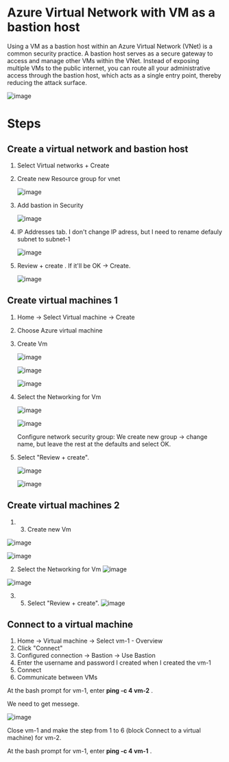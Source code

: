 # Azure Virtual Network with VM as a bastion host

Using a VM as a bastion host within an Azure Virtual Network (VNet) is a common security practice. A bastion host serves as a secure gateway to access and manage other VMs within the VNet. Instead of exposing multiple VMs to the public internet, you can route all your administrative access through the bastion host, which acts as a single entry point, thereby reducing the attack surface.

   ![image](https://github.com/olga12401/data-projects/assets/86374953/bdcbeb0d-72f8-4251-b038-3234d3680b5c)

# Steps 

## Create a virtual network and bastion host

1. Select Virtual networks + Create
2. Create new Resource group for vnet
   
   ![image](https://github.com/olga12401/data-projects/assets/86374953/8746f3de-19fb-48ed-9b5f-7cdea423f435)

3. Add bastion in Security

   ![image](https://github.com/olga12401/data-projects/assets/86374953/40e5e1e7-4e16-4527-836b-2a32979a2bcc)

4. IP Addresses tab. I don't change IP adress, but I need to rename defauly subnet to subnet-1

   ![image](https://github.com/olga12401/data-projects/assets/86374953/7eea5bc8-e870-474f-9fdc-892b9c9d6de7)
5. Review + create . If it'll be OK -> Create.

   ![image](https://github.com/olga12401/data-projects/assets/86374953/5a7b3c89-9e39-43fe-9b25-012e828cf841) 


##  Create virtual machines  1

1. Home -> Select Virtual machine -> Create
2. Choose Azure virtual machine
3. Create Vm

   ![image](https://github.com/olga12401/data-projects/assets/86374953/34a978f5-1365-418b-aff0-169a0582a84d)

   ![image](https://github.com/olga12401/data-projects/assets/86374953/e658f4a1-2cc6-4a3e-8abc-1f6f66b7b1e9)

   ![image](https://github.com/olga12401/data-projects/assets/86374953/3948e5ed-e8ba-4db2-890f-cf91de7c1b28)

4. Select the Networking for Vm

   ![image](https://github.com/olga12401/data-projects/assets/86374953/675b605a-826a-41c1-b1d4-b40614a06540)

   ![image](https://github.com/olga12401/data-projects/assets/86374953/30986fb7-d792-4616-a6f6-d252d1e5bf5c)

   Configure network security group: We create new group -> change name, but leave the rest at the defaults and select OK.

5. Select "Review + create".

   ![image](https://github.com/olga12401/data-projects/assets/86374953/133e7b65-4c4c-42d2-9272-fdd8a67b9713)

   ![image](https://github.com/olga12401/data-projects/assets/86374953/76293303-9e87-4728-82a4-f0b9d1268032)


##  Create virtual machines  2 

1. 3. Create new Vm

![image](https://github.com/olga12401/data-projects/assets/86374953/e14c442a-5824-41bd-9ce0-ca3b7fb325d1) 

![image](https://github.com/olga12401/data-projects/assets/86374953/a3113586-d2fc-4723-843d-bb224d916944) 

2. Select the Networking for Vm 
![image](https://github.com/olga12401/data-projects/assets/86374953/4b25d52d-fd04-4356-a5df-f457178b40d3) 

![image](https://github.com/olga12401/data-projects/assets/86374953/7b12d2ae-b3d7-48f2-b7b9-0bcb4ac6fd18) 

3. 5. Select "Review + create".
![image](https://github.com/olga12401/data-projects/assets/86374953/ebeedc11-4f6d-4a02-ba14-e983820b09a9)


##  Connect to a virtual machine

1. Home -> Virtual machine -> Select vm-1 - Overview 
2. Click "Connect"
3. Configured connection -> Bastion -> Use Bastion
4. Enter the username and password I created when I created the vm-1
5. Connect   
6. Communicate between VMs 

At the bash prompt for vm-1, enter **ping -c 4 vm-2** .

We need to get messege. 

 ![image](https://github.com/olga12401/data-projects/assets/86374953/867d412d-7ddf-406f-bb75-3ca4ca82e656) 

Close vm-1 and  make the step from 1 to 6 (block Connect to a virtual machine)  for vm-2. 

At the bash prompt for vm-1, enter **ping -c 4 vm-1** .






   

   


